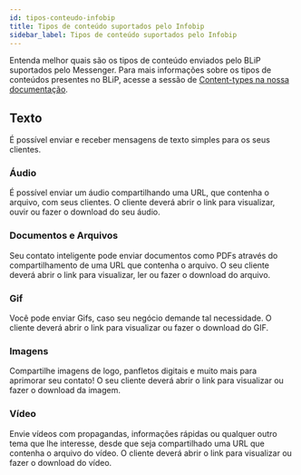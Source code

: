 ```yaml
---
id: tipos-conteudo-infobip
title: Tipos de conteúdo suportados pelo Infobip
sidebar_label: Tipos de conteúdo suportados pelo Infobip
---
```


Entenda melhor quais são os tipos de conteúdo enviados pelo BLiP suportados pelo Messenger. Para mais informações sobre os tipos de conteúdos presentes no BLiP, acesse a sessão de [Content-types na nossa documentação](https://docs.blip.ai/#content-types).

## Texto

É possível enviar e receber mensagens de texto simples para os seus clientes.

### Áudio

É possível enviar um áudio compartilhando uma URL, que contenha o arquivo, com seus clientes. O cliente deverá abrir o link para visualizar, ouvir ou fazer o download do seu áudio.

### Documentos e Arquivos

Seu contato inteligente pode enviar documentos como PDFs através do compartilhamento de uma URL que contenha o arquivo. O seu cliente deverá abrir o link para visualizar, ler ou fazer o download do arquivo.

### Gif

Você pode enviar Gifs, caso seu negócio demande tal necessidade. O cliente deverá abrir o link para visualizar ou fazer o download do GIF.

### Imagens

Compartilhe imagens de logo, panfletos digitais e muito mais para aprimorar seu contato! O seu cliente deverá abrir o link para visualizar ou fazer o download da imagem.

### Vídeo

Envie vídeos com propagandas, informações rápidas ou qualquer outro tema que lhe interesse, desde que seja compartilhado uma URL que contenha o arquivo do vídeo. O cliente deverá abrir o link para visualizar ou fazer o download do vídeo.
